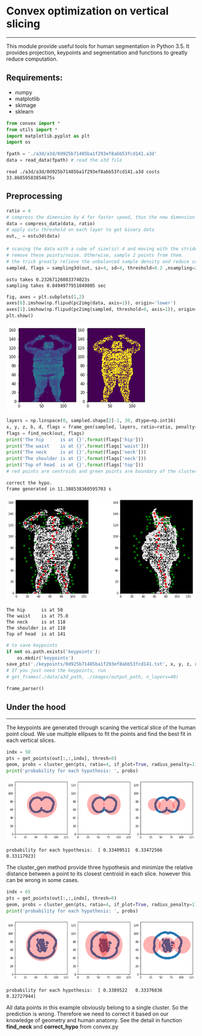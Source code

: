 
# Convex optimization on vertical slicing
----------
This module provide useful tools for human segmentation in Python 3.5. It provides projection, keypoints and segmentation and functions to greatly reduce computation.

## Requirements:
- numpy
- matplotlib
- skimage
- sklearn


```python
from convex import *
from utils import *
import matplotlib.pyplot as plt
import os
```


```python
fpath = './a3d/a3d/0d925b71485ba1f293ef8abb53fcd141.a3d'
data = read_data(fpath) # read the a3d file
```

    read ./a3d/a3d/0d925b71485ba1f293ef8abb53fcd141.a3d costs 33.86859583854675s


## Preprocessing


```python
ratio = 4
# compress the dimension by 4 for faster speed, thus the new dimension is 128x128x165
data = compress_data(data, ratio) 
# apply ostu threshold on each layer to get binary data
out,_ = ostu3d(data) 

# scaning the data with a cube of size(sz) 4 and moving with the stride(sd) of 4. if point density inside the box is lower than 0.2,
# remove these points/noise. Otherwise, sample 2 points from them.
# the trick greatly relieve the unbalanced sample density and reduce computation
sampled, flags = sampling3d(out, sz=4, sd=4, threshold=0.2 ,nsampling=2)
```

    ostu takes 0.23267126083374023s
    sampling takes 0.8494977951049805 sec



```python
fig, axes = plt.subplots(1,2)
axes[0].imshow(np.flipud(pc2img(data, axis=1)), origin='lower')
axes[1].imshow(np.flipud(pc2img(sampled, threshold=0, axis=1)), origin='lower')
plt.show()
```


![png](images/output_5_0.png)



```python
layers = np.linspace(0, sampled.shape[2]-1, 30, dtype=np.int16)
x, y, z, b, d, flags = frame_gen(sampled, layers, ratio=ratio, penalty=1, min_thresh=20, verbose=False)
flags = find_neck(out, flags)
print('The hip      is at {}'.format(flags['hip']))
print('The waist    is at {}'.format(flags['waist']))
print('The neck     is at {}'.format(flags['neck']))
print('The shoulder is at {}'.format(flags['neck']))
print('Top of head  is at {}'.format(flags['top']))
# red points are centroids and green points are boundary of the cluster
```

    correct the hypo.
    frame generated in 11.388538360595703 s



![png](images/output_6_1.png)


    The hip      is at 50
    The waist    is at 75.0
    The neck     is at 118
    The shoulder is at 118
    Top of head  is at 141



```python
# to save keypoints
if not os.path.exists('keypoints'):
    os.mkdir('keypoints')
save_pts('./keypoints/0d925b71485ba1f293ef8abb53fcd141.txt', x, y, z, ratio)
# If you just need the keypoints, run
# get_frames(./data/a3d_path, ./images/output_path, n_layers=40)
```


```python
frame_parser()
```

## Under the hood
--------------------
The keypoints are generated through scaning the vertical slice of the human point cloud. We use multiple ellipses
to fit the points and find the best fit in each vertical slices.


```python
indx = 50
pts = get_points(out[:,:,indx], thresh=0)
geom, probs = cluster_gen(pts, ratio=4, if_plot=True, radius_penalty=1)
print('probability for each hypothesis: ', probs)
```


![png](images/output_10_0.png)


    probability for each hypothesis:  [ 0.33409511  0.33472566  0.33117923]


The cluster_gen method provide three hypothesis and minimize the relative distance 
between a point to its closest centroid in each slice. however this can be wrong in
some cases.


```python
indx = 65
pts = get_points(out[:,:,indx], thresh=0)
geom, probs = cluster_gen(pts, ratio=4, if_plot=True, radius_penalty=1)
print('probability for each hypothesis: ', probs)
```


![png](images/output_12_0.png)


    probability for each hypothesis:  [ 0.3389522   0.33376836  0.32727944]


All data points in this example obviously belong to a single cluster. So the prediction is wrong. 
Therefore we need to correct it based on our knowledge of geometry and human anatomy. See the detail
in function **find_neck** and **correct_hypo** from convex.py
